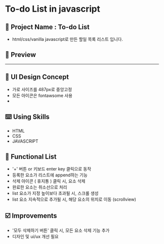 # To-do List in javascript

## 📅 Project Name : To-do List
* html/css/vanilla javascript로 만든 할일 목록 리스트 입니다.


## 📱 Preview
*****************    



## 🎨 UI Design Concept
*  가로 사이즈를 487px로 중앙고정
*  모든 아이콘은 fontawsome 사용   
*  

## ⌨️ Using Skills
* HTML    
* CSS    
* JAVASCRIPT    


## 📑 Functional List
* '+' 버튼 or 키보드 enter key 클릭으로 동작
* 등록한 요소가 리스트에 append하는 기능 
* 삭제 아이콘 ( 휴지통 ) 클릭 시, 요소 삭제
* 완료한 요소는 취소선으로 처리
* list 요소가 지정 높이보다 초과될 시, 스크롤 생성
* list 요소 지속적으로 추가될 시, 해당 요소의 위치로 이동 (scrollview)


## ☑️ Improvements
* '모두 삭제하기 버튼' 클릭 시, 모든 요소 삭제 기능 추가
*  디자인 및 ui/ux 개선 필요
